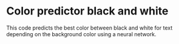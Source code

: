 # Color predictor black and white

This code predicts the best color between black and white for text depending on the background color using a neural network.
